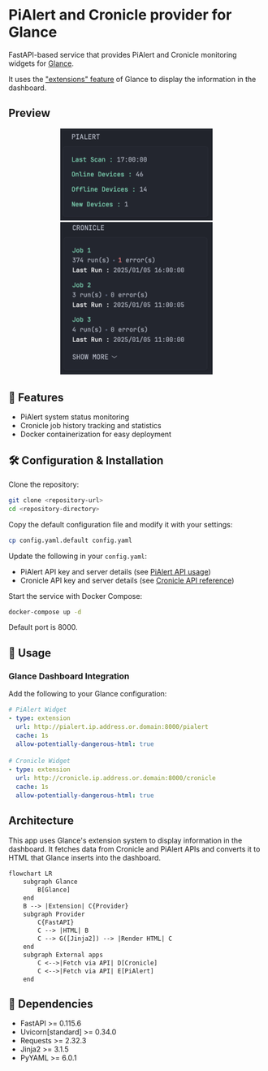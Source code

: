 # PiAlert and Cronicle provider for Glance

FastAPI-based service that provides PiAlert and Cronicle monitoring widgets for [Glance](https://github.com/glanceapp/glance).

It uses the ["extensions" feature](https://github.com/glance-hub/glance/blob/main/docs/extensions.md) of Glance to display the information in the dashboard.

## Preview

<p align="center">  
    <img src="assets/screenshot-pialert.png" width="300"> <img src="assets/screenshot-cronicle.png" width="300">
</p>

## 🚀 Features

- PiAlert system status monitoring
- Cronicle job history tracking and statistics
- Docker containerization for easy deployment

## 🛠️ Configuration & Installation

Clone the repository:
```bash
git clone <repository-url>
cd <repository-directory>
```

Copy the default configuration file and modify it with your settings:

```bash
cp config.yaml.default config.yaml
```

Update the following in your `config.yaml`:
- PiAlert API key and server details (see [PiAlert API usage](https://github.com/leiweibau/Pi.Alert/blob/main/docs/API-USAGE.md))
- Cronicle API key and server details (see [Cronicle API reference](https://github.com/jhuckaby/Cronicle/blob/master/docs/APIReference.md#api-keys))

Start the service with Docker Compose:

```bash
docker-compose up -d
```

Default port is 8000.


## 🔧 Usage

### Glance Dashboard Integration

Add the following to your Glance configuration:

```yaml
# PiAlert Widget
- type: extension
  url: http://pialert.ip.address.or.domain:8000/pialert
  cache: 1s
  allow-potentially-dangerous-html: true

# Cronicle Widget
- type: extension
  url: http://cronicle.ip.address.or.domain:8000/cronicle
  cache: 1s
  allow-potentially-dangerous-html: true
```

## Architecture

This app uses Glance's extension system to display information in the dashboard. It fetches data from Cronicle and PiAlert APIs and converts it to HTML that Glance inserts into the dashboard.

```mermaid
flowchart LR
    subgraph Glance
        B[Glance] 
    end
    B --> |Extension| C{Provider} 
    subgraph Provider
        C{FastAPI}
        C --> |HTML| B
        C --> G([Jinja2]) --> |Render HTML| C 
    end
    subgraph External apps  
        C <-->|Fetch via API| D[Cronicle]
        C <-->|Fetch via API| E[PiAlert]
    end
```

## 📝 Dependencies

- FastAPI >= 0.115.6
- Uvicorn[standard] >= 0.34.0
- Requests >= 2.32.3
- Jinja2 >= 3.1.5
- PyYAML >= 6.0.1
